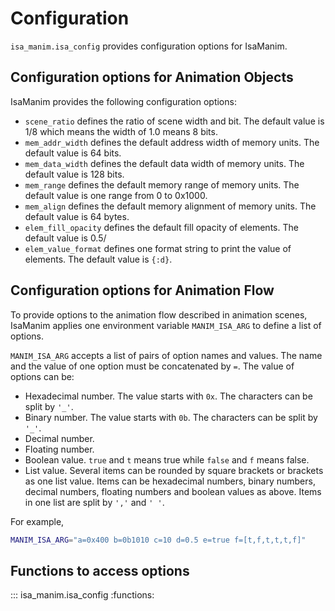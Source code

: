 
# Configuration

`isa_manim.isa_config` provides configuration options for IsaManim.

## Configuration options for Animation Objects

IsaManim provides the following configuration options:

- `scene_ratio` defines the ratio of scene width and bit. The default value is 1/8 which means the width of 1.0 means 8 bits.
- `mem_addr_width` defines the default address width of memory units. The default value is 64 bits.
- `mem_data_width` defines the default data width of memory units. The default value is 128 bits.
- `mem_range` defines the default memory range of memory units. The default value is one range from 0 to 0x1000.
- `mem_align` defines the default memory alignment of memory units. The default value is 64 bytes.
- `elem_fill_opacity` defines the default fill opacity of elements. The default value is 0.5/
- `elem_value_format` defines one format string to print the value of elements. The default value is `{:d}`.

## Configuration options for Animation Flow

To provide options to the animation flow described in animation scenes, IsaManim applies one environment variable `MANIM_ISA_ARG` to define a list of options.

`MANIM_ISA_ARG` accepts a list of pairs of option names and values. The name and the value of one option must be concatenated by `=`. The value of options can be:

- Hexadecimal number. The value starts with `0x`. The characters can be split by `'_'`.
- Binary number. The value starts with `0b`. The characters can be split by `'_'`.
- Decimal number. 
- Floating number.
- Boolean value. `true` and `t` means true while `false` and `f` means false.
- List value. Several items can be rounded by square brackets or brackets as one list value. Items can be hexadecimal numbers, binary numbers, decimal numbers, floating numbers and boolean values as above. Items in one list are split by `','` and `' '`. 

For example,

```bash
MANIM_ISA_ARG="a=0x400 b=0b1010 c=10 d=0.5 e=true f=[t,f,t,t,t,f]"
```

## Functions to access options

::: isa_manim.isa_config
    :functions:
